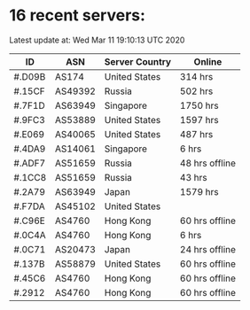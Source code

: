 # 16 recent servers:

Latest update at: Wed Mar 11 19:10:13 UTC 2020

| ID | ASN | Server Country | Online |
| -- | --- | -------------- | ------ |
| #.D09B | AS174 | United States | 314 hrs |
| #.15CF | AS49392 | Russia | 502 hrs |
| #.7F1D | AS63949 | Singapore | 1750 hrs |
| #.9FC3 | AS53889 | United States | 1597 hrs |
| #.E069 | AS40065 | United States | 487 hrs |
| #.4DA9 | AS14061 | Singapore | 6 hrs |
| #.ADF7 | AS51659 | Russia | 48 hrs offline |
| #.1CC8 | AS51659 | Russia | 43 hrs |
| #.2A79 | AS63949 | Japan | 1579 hrs |
| #.F7DA | AS45102 | United States | |
| #.C96E | AS4760 | Hong Kong | 60 hrs offline |
| #.0C4A | AS4760 | Hong Kong | 6 hrs |
| #.0C71 | AS20473 | Japan | 24 hrs offline |
| #.137B | AS58879 | United States | 60 hrs offline |
| #.45C6 | AS4760 | Hong Kong | 60 hrs offline |
| #.2912 | AS4760 | Hong Kong | 60 hrs offline |

